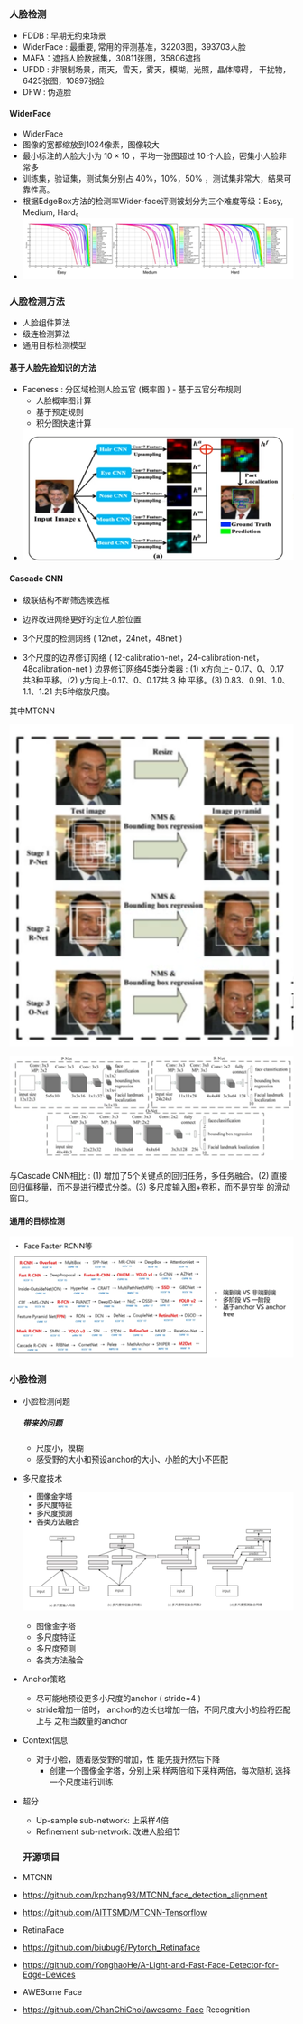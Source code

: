 ### 人脸检测

- FDDB : 早期无约束场景
- WiderFace : 最重要, 常用的评测基准，32203图，393703人脸
- MAFA：遮挡人脸数据集，30811张图，35806遮挡
- UFDD : 非限制场景，雨天，雪天，雾天，模糊，光照，晶体障碍，
  干扰物，6425张图，10897张脸
- DFW : 伪造脸



#### WiderFace

- WiderFace
- 图像的宽都缩放到1024像素，图像较大
- 最小标注的人脸大小为 $10 \times 10$ ，平均一张图超过 10 个人脸，密集小人脸非常多
- 训练集，验证集，测试集分别占 $40 \% ， 10 \% ， 50 \%$ ，测试集非常大，结果可靠性高。
- 根据EdgeBox方法的检测率Wider-face评测被划分为三个难度等级：Easy, Medium, Hard。
- ![image-20220306235447238](../../images/人脸检测.assets/image-20220306235447238.png)

### 人脸检测方法

- 人脸组件算法
- 级连检测算法
- 通用目标检测模型

#### 基于人脸先验知识的方法

- Faceness : 分区域检测人脸五官 (概率图 ) - 基于五官分布规则
  - 人脸概率图计算
  - 基于预定规则
  - 积分图快速计算
- ![image-20220306235659271](../../images/人脸检测.assets/image-20220306235659271.png)

#### Cascade CNN

- 级联结构不断筛选候选框
- 边界改进网络更好的定位人脸位置

- 3个尺度的检测网络 ( 12net，24net，48net )
- 3个尺度的边界修订网络 ( 12-calibration-net，24-calibration-net，48calibration-net )
边界修订网络45类分类器 : (1) x方向上- $0.17 、 0 、 0.17$ 共3种平移。(2) y方向上-0.17、0、0.17共 3 种 平移。(3) $0.83 、 0.91 、 1.0 、 1.1 、 1.21$ 共5种缩放尺度。

其中MTCNN

![image-20220307000109382](../../images/人脸检测.assets/image-20220307000109382.png)

![image-20220307000119200](../../images/人脸检测.assets/image-20220307000119200.png)

与Cascade CNN相比 : (1) 增加了5个关键点的回归任务，多任务融合。(2) 直接回归偏移量，而不是进行模式分类。(3) 多尺度输入图+卷积，而不是穷举 的滑动窗口。

#### 通用的目标检测

![image-20220307000210034](../../images/人脸检测.assets/image-20220307000210034.png)



### 小脸检测

- 小脸检测问题

  ##### 带来的问题

  - 尺度小，模糊
  - 感受野的大小和预设anchor的大小、小脸的大小不匹配

- 多尺度技术

  ![image-20220307000402752](../../images/人脸检测.assets/image-20220307000402752.png)

  - 图像金字塔
  - 多尺度特征
  - 多尺度预测
  - 各类方法融合

- Anchor策略

  - 尽可能地预设更多小尺度的anchor ( stride=4 )
  - stride增加一倍时， anchor的边长也增加一倍，不同尺度大小的脸将匹配上与 之相当数量的anchor

- Context信息

  - 对于小脸，随着感受野的增加，性 能先提升然后下降
    - 创建一个图像金字塔，分别上采 样两倍和下采样两倍，每次随机 选择一个尺度进行训练

- 超分

  - Up-sample sub-network: 上采样4倍
  - Refinement sub-network: 改进人脸细节

  ### 开源项目

- MTCNN
-  https://github.com/kpzhang93/MTCNN_face_detection_alignment 
- https://github.com/AITTSMD/MTCNN-Tensorflow
- RetinaFace
- https://github.com/biubug6/Pytorch_Retinaface
- https://github.com/YonghaoHe/A-Light-and-Fast-Face-Detector-for-Edge-Devices
- AWESome Face
- https://github.com/ChanChiChoi/awesome-Face Recognition

